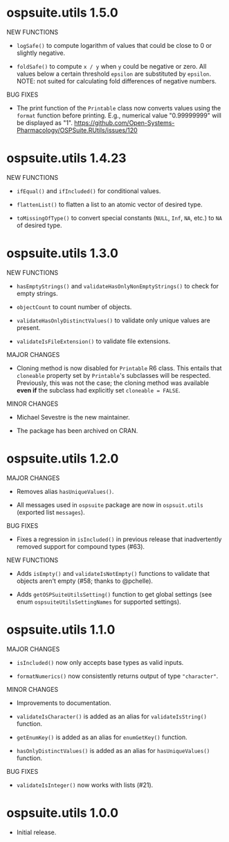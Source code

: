 # ospsuite.utils 1.5.0

NEW FUNCTIONS

* `logSafe()` to compute logarithm of values that could be close to 0 or slightly 
negative.

* `foldSafe()` to compute `x / y` when `y` could be negative or zero. All values below a 
certain threshold `epsilon` are substituted by `epsilon`. NOTE: not suited for 
calculating fold differences of negative numbers.

BUG FIXES

* The print function of the `Printable` class now converts values using the `format` 
function before printing. E.g., numerical value "0.99999999" will be displayed as "1".
https://github.com/Open-Systems-Pharmacology/OSPSuite.RUtils/issues/120

# ospsuite.utils 1.4.23

NEW FUNCTIONS

* `ifEqual()` and `ifIncluded()` for conditional values.

* `flattenList()` to flatten a list to an atomic vector of desired type.

* `toMissingOfType()` to convert special constants (`NULL`, `Inf`, `NA`, etc.)
  to `NA` of desired type.

# ospsuite.utils 1.3.0

NEW FUNCTIONS

* `hasEmptyStrings()` and `validateHasOnlyNonEmptyStrings()` to check for empty
  strings.

* `objectCount` to count number of objects.

* `validateHasOnlyDistinctValues()` to validate only unique values are present.

* `validateIsFileExtension()` to validate file extensions.

MAJOR CHANGES

* Cloning method is now disabled for `Printable` R6 class. This entails that
  `cloneable` property set by `Printable`'s subclasses will be respected.
  Previously, this was not the case; the cloning method was available **even
  if** the subclass had explicitly set `cloneable = FALSE`.

MINOR CHANGES

* Michael Sevestre is the new maintainer.

* The package has been archived on CRAN.

# ospsuite.utils 1.2.0

MAJOR CHANGES

* Removes alias `hasUniqueValues()`.

* All messages used in `ospsuite` package are now in `ospsuit.utils` (exported
  list `messages`).

BUG FIXES

* Fixes a regression in `isIncluded()` in previous release that inadvertently
  removed support for compound types (#63).

NEW FUNCTIONS

* Adds `isEmpty()` and `validateIsNotEmpty()` functions to validate that objects
  aren't empty (#58; thanks to @pchelle).

* Adds `getOSPSuiteUtilsSetting()` function to get global settings (see enum
  `ospsuiteUtilsSettingNames` for supported settings).

# ospsuite.utils 1.1.0

MAJOR CHANGES

* `isIncluded()` now only accepts base types as valid inputs.

* `formatNumerics()` now consistently returns output of type `"character"`.

MINOR CHANGES

* Improvements to documentation.

* `validateIsCharacter()` is added as an alias for `validateIsString()`
  function.

* `getEnumKey()` is added as an alias for `enumGetKey()` function.

* `hasOnlyDistinctValues()` is added as an alias for `hasUniqueValues()`
  function.

BUG FIXES

* `validateIsInteger()` now works with lists (#21).

# ospsuite.utils 1.0.0

* Initial release.

